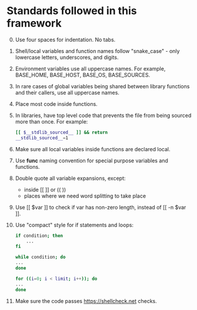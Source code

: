 # Standards followed in this framework

 0. Use four spaces for indentation. No tabs.
 1. Shell/local variables and function names follow "snake_case" - only lowercase letters, underscores, and digits.
 2. Environment variables use all uppercase names. For example, BASE_HOME, BASE_HOST, BASE_OS, BASE_SOURCES.
 3. In rare cases of global variables being shared between library functions and their callers, use all uppercase names.
 4. Place most code inside functions.
 5. In libraries, have top level code that prevents the file from being sourced more than once.  For example:
    ```bash
    [[ $__stdlib_sourced__ ]] && return
    __stdlib_sourced__=1
    ```
 6. Make sure all local variables inside functions are declared local.
 7. Use __func__ naming convention for special purpose variables and functions.
 8. Double quote all variable expansions, except:
      - inside [[ ]] or (( ))
      - places where we need word splitting to take place

 9. Use [[ $var ]] to check if var has non-zero length, instead of [[ -n $var ]].
10. Use "compact" style for if statements and loops:
    ```bash
    if condition; then
        ...
    fi

    while condition; do
    ...
    done

    for ((i=0; i < limit; i++)); do
    ...
    done
    ```
11. Make sure the code passes https://shellcheck.net checks.
